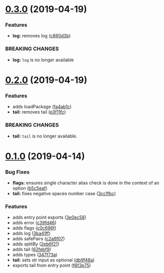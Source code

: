 # [0.3.0](https://github.com/rafamel/cli-belt/compare/v0.2.0...v0.3.0) (2019-04-19)


### Features

* **log:** removes log ([c860d3b](https://github.com/rafamel/cli-belt/commit/c860d3b))


### BREAKING CHANGES

* **log:** `log` is no longer available



# [0.2.0](https://github.com/rafamel/cli-belt/compare/v0.1.0...v0.2.0) (2019-04-19)


### Features

* adds loadPackage ([fa4ab1c](https://github.com/rafamel/cli-belt/commit/fa4ab1c))
* **tail:** removes tail ([e3f11fc](https://github.com/rafamel/cli-belt/commit/e3f11fc))


### BREAKING CHANGES

* **tail:** `tail` is no longer available.



# [0.1.0](https://github.com/rafamel/cli-belt/compare/c0c696f...v0.1.0) (2019-04-14)


### Bug Fixes

* **flags:** ensures single character alias check is done in the context of an option ([b5c5eaf](https://github.com/rafamel/cli-belt/commit/b5c5eaf))
* **tail:** fixes negative spaces number case ([3cc1fbc](https://github.com/rafamel/cli-belt/commit/3cc1fbc))


### Features

* adds entry point exports ([3e0ec58](https://github.com/rafamel/cli-belt/commit/3e0ec58))
* adds error ([c39fd46](https://github.com/rafamel/cli-belt/commit/c39fd46))
* adds flags ([c0c696f](https://github.com/rafamel/cli-belt/commit/c0c696f))
* adds log ([3ba41ff](https://github.com/rafamel/cli-belt/commit/3ba41ff))
* adds safePairs ([c2a6f07](https://github.com/rafamel/cli-belt/commit/c2a6f07))
* adds splitBy ([2eb6f21](https://github.com/rafamel/cli-belt/commit/2eb6f21))
* adds tail ([62febf9](https://github.com/rafamel/cli-belt/commit/62febf9))
* adds types ([347f73a](https://github.com/rafamel/cli-belt/commit/347f73a))
* **tail:** sets str input as optional ([db9f48a](https://github.com/rafamel/cli-belt/commit/db9f48a))
* exports tail from entry point ([f6f3e75](https://github.com/rafamel/cli-belt/commit/f6f3e75))



